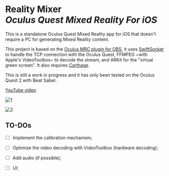 # Reality Mixer <br/> *Oculus Quest Mixed Reality For iOS*

This is a standalone Oculus Quest Mixed Reality app for iOS that doesn't require a PC for generating Mixed Reality content.

This project is based on the [Oculus MRC plugin for OBS](https://github.com/facebookincubator/obs-plugins/tree/master/oculus-mrc), it uses [SwiftSocket](https://github.com/swiftsocket/SwiftSocket) to handle the TCP connection with the Oculus Quest, FFMPEG ~with Apple's VideoToolbox~ to decode the stream, and ARKit for the "virtual green screen". It also requires [Carthage](https://github.com/Carthage/Carthage).

This is still a work in progress and it has only been tested on the Oculus Quest 2 with Beat Saber. 

[YouTube video](https://www.youtube.com/watch?v=JL5e_moZ7XM)

![1](Images/Screenshots/1.jpg)

![2](Images/Screenshots/2.jpg)

## TO-DOs

- [ ] Implement the calibration mechanism;

- [ ] Optimize the video decoding with VideoToolbox (hardware decoding);

- [ ] Add audio (if possible);

- [ ] UI;
